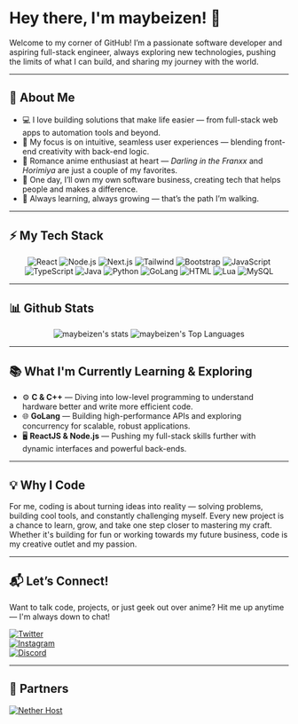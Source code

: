 # Hey there, I'm maybeizen! 👋

Welcome to my corner of GitHub! I’m a passionate software developer and aspiring full-stack engineer, always exploring new technologies, pushing the limits of what I can build, and sharing my journey with the world.

---

## 🌟 About Me
- 💻 I love building solutions that make life easier — from full-stack web apps to automation tools and beyond.
- 🎨 My focus is on intuitive, seamless user experiences — blending front-end creativity with back-end logic.
- 💖 Romance anime enthusiast at heart — *Darling in the Franxx* and *Horimiya* are just a couple of my favorites.
- 🚀 One day, I’ll own my own software business, creating tech that helps people and makes a difference.
- 🌱 Always learning, always growing — that’s the path I’m walking.

---

## ⚡ My Tech Stack
<div align="center">
  
![React](https://img.shields.io/badge/React-%23111111?style=for-the-badge&logo=React&logoSize=auto&color=%23111111)
![Node.js](https://img.shields.io/badge/Node.js-%23111111?style=for-the-badge&logo=node.js&logoSize=auto&color=%23111111)
![Next.js](https://img.shields.io/badge/Next.js-%23111111?style=for-the-badge&logo=next.js&logoSize=auto&color=%23111111)
![Tailwind](https://img.shields.io/badge/Tailwind-%23111111?style=for-the-badge&logo=tailwindcss&logoSize=auto&color=%23111111)
![Bootstrap](https://img.shields.io/badge/Bootstrap-%23111111?style=for-the-badge&logo=bootstrap&logoSize=auto&color=%23111111)
![JavaScript](https://img.shields.io/badge/JavaScript-%23111111?style=for-the-badge&logo=JavaScript&logoSize=auto&color=%23111111)
![TypeScript](https://img.shields.io/badge/TypeScript-%23111111?style=for-the-badge&logo=TypeScript&logoSize=auto&color=%23111111)
![Java](https://img.shields.io/badge/Java-%23111111?style=for-the-badge&logo=gradle&logoSize=auto&color=%23111111)
![Python](https://img.shields.io/badge/Python-%23111111?style=for-the-badge&logo=python&logoSize=auto&color=%23111111)
![GoLang](https://img.shields.io/badge/GoLang-%23111111?style=for-the-badge&logo=go&logoSize=auto&color=%23111111)
![HTML](https://img.shields.io/badge/HTML-%23111111?style=for-the-badge&logo=html5&logoSize=auto&color=%23111111)
![Lua](https://img.shields.io/badge/Lua-%23111111?style=for-the-badge&logo=lua&logoSize=auto&color=%23111111)
![MySQL](https://img.shields.io/badge/MySQL-%23111111?style=for-the-badge&logo=mysql&logoSize=auto&color=%23111111)

</div>

---

## 📊 Github Stats
<p align="center">
    <img src="https://github-stats-ochre-mu.vercel.app/api?username=maybeizen&theme=dark&show_icons=true&hide_border=true&count_private=false" alt="maybeizen's stats">
    <img src="https://github-stats-ochre-mu.vercel.app/api/top-langs/?username=maybeizen&theme=dark&show_icons=true&hide_border=true&layout=compact" alt="maybeizen's Top Languages">
</p>

---

## 📚 What I'm Currently Learning & Exploring
- ⚙️ **C & C++** — Diving into low-level programming to understand hardware better and write more efficient code.
- 🌐 **GoLang** — Building high-performance APIs and exploring concurrency for scalable, robust applications.
- 🖥️ **ReactJS & Node.js** — Pushing my full-stack skills further with dynamic interfaces and powerful back-ends.

---

## 💡 Why I Code
For me, coding is about turning ideas into reality — solving problems, building cool tools, and constantly challenging myself. Every new project is a chance to learn, grow, and take one step closer to mastering my craft. Whether it's building for fun or working towards my future business, code is my creative outlet and my passion.

---

## 📬 Let’s Connect!
Want to talk code, projects, or just geek out over anime? Hit me up anytime — I'm always down to chat!

[![Twitter](https://img.shields.io/badge/Twitter-black?style=for-the-badge&logo=x)](https://x.com/maybeizen)  
[![Instagram](https://img.shields.io/badge/Instagram-black?style=for-the-badge&logo=instagram)](https://instagram.com/maybeizen)  
[![Discord](https://img.shields.io/badge/maybeizen-%235C6AE2?style=for-the-badge&logo=discord&logoColor=fff&labelColor=%235C6AE2)](https://discord.com/users/924513291806580736)

---

## 🤝 Partners
[![Nether Host](https://img.shields.io/badge/Nether%20Host-black?style=for-the-badge&logo=discord&logoColor=fff&labelColor=%239d0e0e&color=%239d0e0e)](https://nether.host)
